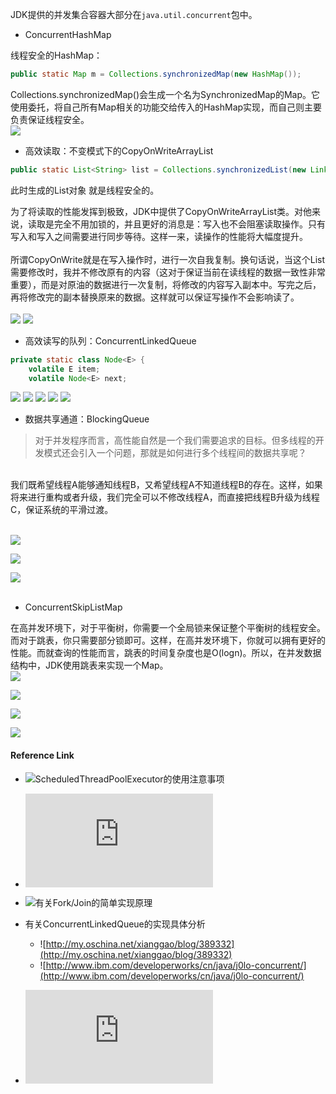 JDK提供的并发集合容器大部分在``` java.util.concurrent ```包中。

- ConcurrentHashMap

线程安全的HashMap：
```Java
public static Map m = Collections.synchronizedMap(new HashMap());
```
Collections.synchronizedMap()会生成一个名为SynchronizedMap的Map。它使用委托，将自己所有Map相关的功能交给传入的HashMap实现，而自己则主要负责保证线程安全。<br/>
![](https://github.com/Zychaowill/ImgStore/blob/master/Java/images/2018-04-06_162830.bmp)

- 高效读取：不变模式下的CopyOnWriteArrayList
```Java
public static List<String> list = Collections.synchronizedList(new LinkedList<String>());
```
此时生成的List对象 就是线程安全的。

为了将读取的性能发挥到极致，JDK中提供了CopyOnWriteArrayList类。对他来说，读取是完全不用加锁的，并且更好的消息是：写入也不会阻塞读取操作。只有写入和写入之间需要进行同步等待。这样一来，读操作的性能将大幅度提升。<br/>
<br/>
所谓CopyOnWrite就是在写入操作时，进行一次自我复制。换句话说，当这个List需要修改时，我并不修改原有的内容（这对于保证当前在读线程的数据一致性非常重要），而是对原油的数据进行一次复制，将修改的内容写入副本中。写完之后，再将修改完的副本替换原来的数据。这样就可以保证写操作不会影响读了。<br/>
<br/>
![](https://github.com/Zychaowill/ImgStore/blob/master/Java/images/2018-04-06_170548.bmp)
![](https://github.com/Zychaowill/ImgStore/blob/master/Java/images/2018-04-06_170751.bmp)

- 高效读写的队列：ConcurrentLinkedQueue
```Java
private static class Node<E> {
	volatile E item;
	volatile Node<E> next;
```
![](https://github.com/Zychaowill/ImgStore/blob/master/Java/images/2018-04-06_163816.bmp)
![](https://github.com/Zychaowill/ImgStore/blob/master/Java/images/2018-04-06_164416.bmp)
![](https://github.com/Zychaowill/ImgStore/blob/master/Java/images/2018-04-06_164437.bmp)
![](https://github.com/Zychaowill/ImgStore/blob/master/Java/images/2018-04-06_165316.bmp)
![](https://github.com/Zychaowill/ImgStore/blob/master/Java/images/2018-04-06_165334.bmp)

- 数据共享通道：BlockingQueue
> 对于并发程序而言，高性能自然是一个我们需要追求的目标。但多线程的开发模式还会引入一个问题，那就是如何进行多个线程间的数据共享呢？
<br/>
我们既希望线程A能够通知线程B，又希望线程A不知道线程B的存在。这样，如果将来进行重构或者升级，我们完全可以不修改线程A，而直接把线程B升级为线程C，保证系统的平滑过渡。
<br/>
<br/>

![](https://github.com/Zychaowill/ImgStore/blob/master/Java/images/2018-04-06_171650.bmp)

![](https://github.com/Zychaowill/ImgStore/blob/master/Java/images/2018-04-06_171747.bmp)

![](https://github.com/Zychaowill/ImgStore/blob/master/Java/images/2018-04-06_171819.bmp)
<br/>
<br/>

- ConcurrentSkipListMap

在高并发环境下，对于平衡树，你需要一个全局锁来保证整个平衡树的线程安全。而对于跳表，你只需要部分锁即可。这样，在高并发环境下，你就可以拥有更好的性能。而就查询的性能而言，跳表的时间复杂度也是O(logn)。所以，在并发数据结构中，JDK使用跳表来实现一个Map。<br/>
![](https://github.com/Zychaowill/ImgStore/blob/master/Java/images/2018-04-06_172911.bmp)

![](https://github.com/Zychaowill/ImgStore/blob/master/Java/images/2018-04-06_172951.bmp)

![](https://github.com/Zychaowill/ImgStore/blob/master/Java/images/2018-04-06_173041.bmp)

![](https://github.com/Zychaowill/ImgStore/blob/master/Java/images/2018-04-06_173055.bmp)

#### Reference Link

- ![ScheduledThreadPoolExecutor的使用注意事项](http://segmentfault.com/a/1190000000371905)

- ![线程池的使用技巧](http://it.deepinmind.com/java/2014/11/26/executorservice-10-tips-and-tricks.html)

- ![有关Fork/Join的简单实现原理](http://www.infoq.com/cn/articles/fork-join-introduction)

- 有关ConcurrentLinkedQueue的实现具体分析
	- ![http://my.oschina.net/xianggao/blog/389332](http://my.oschina.net/xianggao/blog/389332)
	- ![http://www.ibm.com/developerworks/cn/java/j0lo-concurrent/](http://www.ibm.com/developerworks/cn/java/j0lo-concurrent/)
	
- ![有关ConcurrentSkipListMap的运行原理（示例图示很好）](http://www.liuhaihua.cn/archives/40657.html)